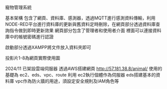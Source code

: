寵物管理系統

基本架構
包含了網頁、資料庫、感測器，透過MQTT進行感測資料傳輸，利用NODE-RED平台進行資料庫的更新與舊資料定時刪除，在網頁部分透過資料庫查詢指令做到即時更新效果
網頁部分包含了管理者和使用者介面
裡面可以連接資料庫中的帳號密碼進行認證

啟動部分透過XAMPP將文件放入資料夾即可

投影片1-8為網頁實際使用圖

2024/11
已架設雲端伺服器
透過AWS搭建網頁
http://57.181.38.8/animal/
使用的基礎為
ec2、eds、vpc、route
利用
ec2執行個體作為伺服器
eds搭建基本的資料庫
vpc作為防火牆的用途，須設定安全規則及IAM角色等
